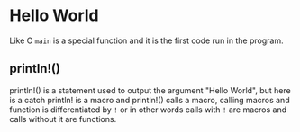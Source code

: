 # Hello World

Like C `main` is a special function and it is the first code run in the program.

## println!()

println!() is a statement used to output the argument "Hello World", but here is a catch println! is a macro and println!() calls a macro, calling macros and function is differentiated by `!`
or in other words calls with `!` are macros and calls without it are functions.
